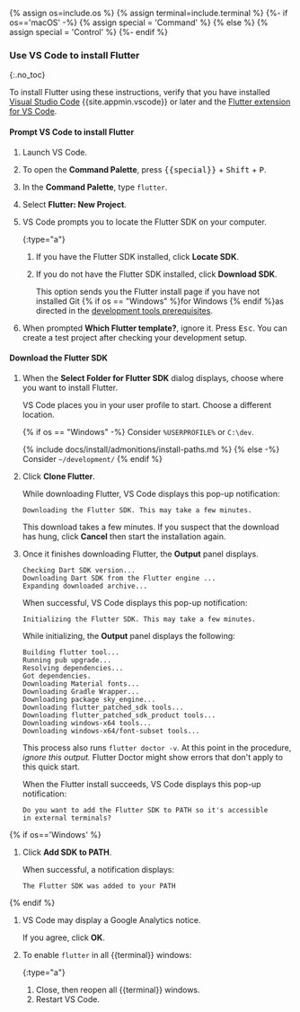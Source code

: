 {% assign os=include.os %}
{% assign terminal=include.terminal %}
{%- if os=='macOS' -%}
{% assign special = 'Command' %}
{% else %}
{% assign special = 'Control' %}
{%- endif %}

### Use VS Code to install Flutter
{:.no_toc}

To install Flutter using these instructions, verify that
you have installed [Visual Studio Code][]
{{site.appmin.vscode}} or later and the [Flutter extension for VS Code][].

#### Prompt VS Code to install Flutter

1. Launch VS Code.

1. To open the **Command Palette**,
   press <kbd>{{special}}</kbd> + <kbd>Shift</kbd> + <kbd>P</kbd>.

1. In the **Command Palette**, type `flutter`.

1. Select **Flutter: New Project**.

1. VS Code prompts you to locate the Flutter SDK on your computer.

   {:type="a"}
   1. If you have the Flutter SDK installed, click **Locate SDK**.

   1. If you do not have the Flutter SDK installed,
      click **Download SDK**.

      This option sends you the Flutter install page if you have not
      installed Git {% if os == "Windows" %}for Windows {% endif %}as directed in
      the [development tools prerequisites][].

1. When prompted **Which Flutter template?**, ignore it.
   Press <kbd>Esc</kbd>.
   You can create a test project after checking your development setup.

#### Download the Flutter SDK

1. When the **Select Folder for Flutter SDK** dialog displays,
   choose where you want to install Flutter.

   VS Code places you in your user profile to start.
   Choose a different location.

   {% if os == "Windows" -%}
   Consider `%USERPROFILE%` or `C:\dev`.

   {% include docs/install/admonitions/install-paths.md %}
   {% else -%}
   Consider `~/development/`
   {% endif %}

1. Click **Clone Flutter**.

   While downloading Flutter, VS Code displays this pop-up notification:

   ```console
   Downloading the Flutter SDK. This may take a few minutes.
   ```

   This download takes a few minutes.
   If you suspect that the download has hung, click **Cancel** then
   start the installation again.

1. Once it finishes downloading Flutter, the **Output** panel displays.

   ```console
   Checking Dart SDK version...
   Downloading Dart SDK from the Flutter engine ...
   Expanding downloaded archive...
   ```

   When successful, VS Code displays this pop-up notification:

   ```console
   Initializing the Flutter SDK. This may take a few minutes.
   ```

   While initializing, the **Output** panel displays the following:

   ```console
   Building flutter tool...
   Running pub upgrade...
   Resolving dependencies...
   Got dependencies.
   Downloading Material fonts...
   Downloading Gradle Wrapper...
   Downloading package sky_engine...
   Downloading flutter_patched_sdk tools...
   Downloading flutter_patched_sdk_product tools...
   Downloading windows-x64 tools...
   Downloading windows-x64/font-subset tools...
   ```

   This process also runs `flutter doctor -v`.
   At this point in the procedure, _ignore this output._
   Flutter Doctor might show errors that don't apply to this quick start.

   When the Flutter install succeeds, VS Code displays this pop-up notification:

   ```console
   Do you want to add the Flutter SDK to PATH so it's accessible
   in external terminals?
   ```

{% if os=='Windows' %}

1. Click **Add SDK to PATH**.

   When successful, a notification displays:

   ```console
   The Flutter SDK was added to your PATH
   ```

{% endif %}

1. VS Code may display a Google Analytics notice.

   If you agree, click **OK**.

1. To enable `flutter` in all {{terminal}} windows:

   {:type="a"}
   1. Close, then reopen all {{terminal}} windows.
   1. Restart VS Code.

[development tools prerequisites]: #development-tools
[Visual Studio Code]: https://code.visualstudio.com/docs/setup/mac
[Flutter extension for VS Code]: https://marketplace.visualstudio.com/items?itemName=Dart-Code.flutter
